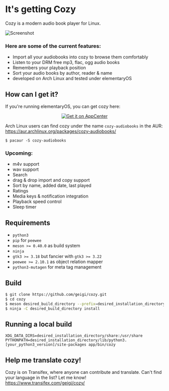 # It's getting Cozy

Cozy is a modern audio book player for Linux. 

![Screenshot](https://raw.githubusercontent.com/geigi/cozy/img/img/screenshot.png)

### Here are some of the current features:
- Import all your audiobooks into cozy to browse them comfortably
- Listen to your DRM free mp3, flac, ogg audio books
- Remembers your playback position
- Sort your audio books by author, reader & name
- developed on Arch Linux and tested under elementaryOS

## How can I get it?
If you're running elementaryOS, you can get cozy here:


<p align="center">
  <a href="https://appcenter.elementary.io/com.github.geigi.cozy">
  <img src="https://appcenter.elementary.io/badge.svg" alt="Get it on AppCenter">
  </a>
</p>


Arch Linux users can find cozy under the name `cozy-audiobooks` in the AUR:
https://aur.archlinux.org/packages/cozy-audiobooks/
```
$ pacaur -S cozy-audiobooks
```

### Upcoming:
- m4v support
- wav support
- Search
- drag & drop import and copy support
- Sort by name, added date, last played
- Ratings
- Media keys & notification integration
- Playback speed control
- Sleep timer

## Requirements
- `python3`
- `pip` for `peewee`
- `meson >= 0.40.0` as build system
- `ninja`
- `gtk3 >= 3.18` but fancier with `gtk3 >= 3.22`
- `peewee >= 2.10.1` as object relation mapper
- `python3-mutagen` for meta tag management

## Build
```bash
$ git clone https://github.com/geigi/cozy.git
$ cd cozy
$ meson desired_build_directory --prefix=desired_installation_directory
$ ninja -C desired_build_directory install
```

## Running a local build
```
XDG_DATA_DIRS=desired_installation_directory/share:/usr/share PYTHONPATH=desired_installation_directory/lib/python3.[your_python3_version]/site-packages app/bin/cozy
```

## Help me translate cozy!
Cozy is on Transifex, where anyone can contribute and translate. Can't find your language in the list? Let me know!
https://www.transifex.com/geigi/cozy/
